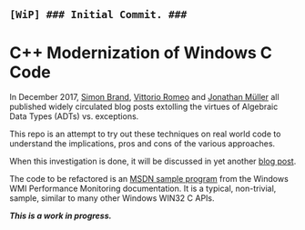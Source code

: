 ## `[WiP] ### Initial Commit. ###`

# C++ Modernization of Windows C Code

In December 2017, [Simon Brand](https://blog.tartanllama.xyz/optional-expected/), [Vittorio Romeo](https://vittorioromeo.info/index/blog/adts_over_exceptions.html) and [Jonathan Müller](http://foonathan.net/blog/2017/12/04/exceptions-vs-expected.html) all published widely circulated blog posts extolling the virtues of Algebraic Data Types (ADTs) vs. exceptions. 

This repo is an attempt to try out these techniques on real world code to understand the implications, pros and cons of the various approaches.  

When this investigation is done, it will be discussed in yet another [blog post](http://videocortex.io/#blog). 

The code to be refactored is an [MSDN sample program](https://msdn.microsoft.com/en-us/library/aa384724(v=vs.85).aspx) from the Windows WMI Performance Monitoring documentation. It is a typical, non-trivial, sample, similar to many other Windows WIN32 C APIs. 


***This is a work in progress.***